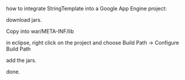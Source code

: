 how to integrate StringTemplate into a Google App Engine project:

download jars.

Copy into war/META-INF/lib 

in eclipse, right click on the project and choose Build Path -> Configure Build Path 

add the jars.

done.


